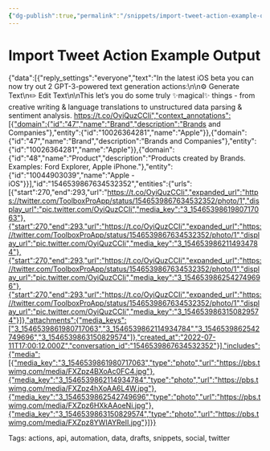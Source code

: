 ```yaml
---
{"dg-publish":true,"permalink":"/snippets/import-tweet-action-example-output/","dgHomeLink":true,"dgPassFrontmatter":false}
---
```


# Import Tweet Action Example Output
{"data":[{"reply_settings":"everyone","text":"In the latest iOS beta you can now try out 2 GPT-3-powered text generation actions:\n\n⚙️ Generate Text\n✏️ Edit Text\n\nThis let’s you do some truly ✨magical✨ things  - from creative writing &amp; language translations to unstructured data parsing &amp; sentiment analysis. https://t.co/OyiQuzCCIi","context_annotations":[{"domain":{"id":"47","name":"Brand","description":"Brands and Companies"},"entity":{"id":"10026364281","name":"Apple"}},{"domain":{"id":"47","name":"Brand","description":"Brands and Companies"},"entity":{"id":"10026364281","name":"Apple"}},{"domain":{"id":"48","name":"Product","description":"Products created by Brands.  Examples: Ford Explorer, Apple iPhone."},"entity":{"id":"10044903039","name":"Apple - iOS"}}],"id":"1546539867634532352","entities":{"urls":[{"start":270,"end":293,"url":"https://t.co/OyiQuzCCIi","expanded_url":"https://twitter.com/ToolboxProApp/status/1546539867634532352/photo/1","display_url":"pic.twitter.com/OyiQuzCCIi","media_key":"3_1546539861980717063"},{"start":270,"end":293,"url":"https://t.co/OyiQuzCCIi","expanded_url":"https://twitter.com/ToolboxProApp/status/1546539867634532352/photo/1","display_url":"pic.twitter.com/OyiQuzCCIi","media_key":"3_1546539862114934784"},{"start":270,"end":293,"url":"https://t.co/OyiQuzCCIi","expanded_url":"https://twitter.com/ToolboxProApp/status/1546539867634532352/photo/1","display_url":"pic.twitter.com/OyiQuzCCIi","media_key":"3_1546539862542749696"},{"start":270,"end":293,"url":"https://t.co/OyiQuzCCIi","expanded_url":"https://twitter.com/ToolboxProApp/status/1546539867634532352/photo/1","display_url":"pic.twitter.com/OyiQuzCCIi","media_key":"3_1546539863150829574"}]},"attachments":{"media_keys":["3_1546539861980717063","3_1546539862114934784","3_1546539862542749696","3_1546539863150829574"]},"created_at":"2022-07-11T17:00:12.000Z","conversation_id":"1546539867634532352"}],"includes":{"media":[{"media_key":"3_1546539861980717063","type":"photo","url":"https://pbs.twimg.com/media/FXZpz4BXoAc0FC4.jpg"},{"media_key":"3_1546539862114934784","type":"photo","url":"https://pbs.twimg.com/media/FXZpz4hXoAA6L4W.jpg"},{"media_key":"3_1546539862542749696","type":"photo","url":"https://pbs.twimg.com/media/FXZpz6HXkAAoeNi.jpg"},{"media_key":"3_1546539863150829574","type":"photo","url":"https://pbs.twimg.com/media/FXZpz8YWIAYReII.jpg"}]}}

Tags:
  actions, api, automation, data, drafts, snippets, social, twitter